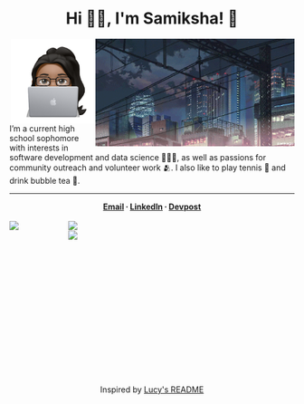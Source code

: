 <div align="center">
 <h1>Hi 👋🏽, I'm Samiksha! 🦦</h1>
</div>

  <!-- <img id="gif" align="right" src="giphy.gif" height="150"> -->
  <img id="gif" align="right" src="pfp.gif" height="190">
  <img align="right" src="New Note.png" height="150">
  
  I’m a current high school sophomore with interests in software development and data science 👩🏾‍💻, as well as passions for community outreach and volunteer work 🫂. I also like to play tennis 🎾 and drink bubble tea 🧋.


  ---
 <div align="center">
  <b><div><a href="mailto:slingan01@gmail.com">Email</a>  ∙  <a href="https://linkedin.com/in/samikshalingan">LinkedIn</a>  ∙  <a href="https://devpost.com/slingan">Devpost</a></b>
 </div>
 </div>
<br>
 <!-- ![Alt text](https://spotify-recently-played-readme.vercel.app/api?user=yklmyaju9eg0x4xlwhdyojbr1&width=500) -->
  
<div align="right">
  <img src="https://spotify-recently-played-readme.vercel.app/api?user=yklmyaju9eg0x4xlwhdyojbr1&width=400" align="left">
</div>
  
<div align="right">
  <img src = "https://github-readme-stats.vercel.app/api?username=slingann&show_icons=true&include_all_commits=true&border_radius=20px&theme=graywhite" width="400" align="right">
  <br>
  <img src = "https://github-readme-stats.vercel.app/api/top-langs/?username=slingann&layout=compact&border_radius=20px&theme=graywhite&custom_title=Samiksha's+Top+Languages" width="400" align="right">
</div>

<!-- inspired by lucy's readme! https://github.com/lhao03/lhao03 -->

<br>
<br>
<br>
<br>
<br>
<br>
<br>
<br>
<br>
<br>
<br>
<br>
<br>
<br>
<br>
<br>
<div align="center">
 Inspired by <a href="https://github.com/lhao03/lhao03">Lucy's README</a>
</div>
